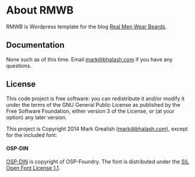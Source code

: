 # About RMWB
RMWB is Wordpress template for the blog [Real Men Wear Beards](http://www.bhalash.com).

## Documentation
None such as of this time. Email mark@bhalash.com if you have any questions.

## License
This code project is free software: you can redistribute it and/or modify it under the terms of the GNU General Public License as published by the Free Software Foundation, either version 3 of the License, or (at your option) any later version.

This project is Copyright 2014 Mark Grealish (mark@bhalash.com), except for the included font:

#### OSP-DIN
[OSP-DIN](http://ospublish.constantvzw.org/foundry/osp-din/) is copyright of OSP-Foundry. The font is distributed under the [SIL Open Font License 1.1](http://scripts.sil.org/cms/scripts/page.php?site_id=nrsi&id=OFL).
